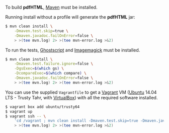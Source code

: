 To build **pdfHTML**, [Maven][1] must be installed.

Running install without a profile will generate the **pdfHTML** jar:
```bash
$ mvn clean install \
    -Dmaven.test.skip=true \
    -Dmaven.javadoc.failOnError=false \
    > >(tee mvn.log) 2> >(tee mvn-error.log >&2)
```

To run the tests, [Ghostscript][2] and [Imagemagick][3] must be installed.
```bash
$ mvn clean install \
    -Dmaven.test.failure.ignore=false \
    -DgsExec=$(which gs) \
    -DcompareExec=$(which compare) \
    -Dmaven.javadoc.failOnError=false \
    > >(tee mvn.log) 2> >(tee mvn-error.log >&2)
```

You can use the supplied `Vagrantfile` to get a [Vagrant][4] VM ([Ubuntu][5] 14.04 LTS - Trusty Tahr, with [VirtualBox][6]) with all the required software installed.
```bash
$ vagrant box add ubuntu/trusty64
$ vagrant up
$ vagrant ssh -- \
    'cd /vagrant ; mvn clean install -Dmaven.test.skip=true -Dmaven.javadoc.failOnError=false' \
    > >(tee mvn.log) 2> >(tee mvn-error.log >&2)
```

[1]: http://maven.apache.org/
[2]: http://www.ghostscript.com/
[3]: http://www.imagemagick.org/
[4]: https://www.vagrantup.com/
[5]: http://www.ubuntu.com/
[6]: https://www.virtualbox.org/
